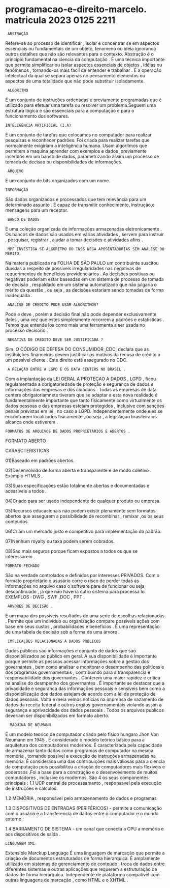 # programacao-e-direito-marcelo. matricula 2023 0125 2211
  
     ABSTRAÇÃO
Refere-se ao processo de identificar , isolar e concentrar se em aspectos essenciais ou fundamentais de um objeto, tenomeno ou idéia ignorando outros detalhes que nāo sāo relevantes para o contexto.
Abstraçāo é o principio fundamental na ciencia da computação . É uma tecnica importante que permite simplificar ou isolar aspectos essenciais de objetos , idéias ou fenômenos , tornando-os mais facil de entender e trabalhar . É a operaçāo intelectual da qual se separa apenas no pensamento elementos ou aspectos de uma totalidade que nāo pode substituir isoladamente.

     ALGORÍTMO
É um conjunto de instruções ordenadas e previamente programadas que é utilizado para efetuar uma tarefa ou resolver um problema.Seguem uma estrutura lógica e sāo essenciais para a computaçāo e para o funcionamento dos softwares.

    INTELIGÊNCIA ARTIFICIAL (I.A)
    
É um conjunto de tarefas que colocamos no computador para realizar pesquisas e reconhecer padrões. Foi criada para realizar tarefas que normalmente exigiriam a inteligência humana. Usam algorítmos que permitem a maquina aprender com exemplos e dados ,previamente inseridos em um banco de dados, parametrizando assim um processo de tomada de decisao ou disponibilidades de informações.


     ARQUIVO
E um conjunto de bits organizados com um nome.

    INFORMAÇĀO 
    
Sāo dados organizados e processados que tem relevância para um determinado assunto . É capaz de transmitir conhecimento, instruçāo,e mensagens para um receptor.


     BANCO DE DADOS
     
É uma coleçāo organizada de informações  armazenadas eletronicamente . Os bancos de dados sāo usados em várias atividades , servem para instruir , pesquisar, registrar , ajudar a tomar decisões e atividades afins .

     MPF INVESTIGA SE ALGORÍTMO DO INSS NEGA APOSENTADORIAS SEM ANÁLISE DO MÉRITO.
     
Na materia publicada na FOLHA DE SĀO PAULO um contribuinte suscitou duvidas a respeito de possíveis irregularidades nas negativas de requerimentos de benefícios previdenciários . As decisões positivas ou negativas poderiam estar baseadas em um sistema de processo de tomada de decisāo , respaldado em um sistema automatizado que nāo julgaria o mérito da questāo , ou seja , as decisões estariam sendo tomadas de forma inadequada .


     ANALISE DE CRÉDITO PODE USAR ALGORITMOS?
     
Pode e deve , porém a decisāo final nāo pode depender exclusivamente deles , uma vez que estes simplesmente recorrem a padrões e estatisticas . Temos que entende los como mais uma ferramenta a ser usada no processo decisório .


     NEGATIVA DE CRÉDITO DEVE SER JUSTIFICADA ?
     
Sim.
O CÓDIGO DE DEFESA DO CONSUMIDOR ,CDC, declara que as instituições financeiras devem justificar os motivos da recusa de crédito a um possivel cliente . Este direito está assegurado no CDC.

     A RELAÇĀO ENTRE A LGPD E OS DATA CENTERS NO BRASIL .
     
Com a implantaçāo da LEI GERAL A PROTEÇAO A DADOS , LGPD , ficou regulamentada a obrigatoriedade de proteçāo e segurança de dados e 
informações das empresas e dos cidadāos . Todas as empresas de data centers obrigatoriamnete tiveram que se adaptar a esta nova realidade é fundamentalmente importante que tanto físicamente como virtualmente os dados pessoas e das empresas estejam protegidos , Inclusive com sanções penais previstas em lei , no caso a LGPD. Independentemente onde eles se encontrarem localizados fisicamente , ou seja , a legislaçao brasileira os alcança onde estiverem .


    FORMATOS DE ARQUIVOS DE DADOS PROPRIETÁRIOS E ABERTOS .
    
   FORMATO ABERTO
   
   CARASCTERISTICAS
   
01)Baseado em padrōes abertos.

02)Desenvolvido de forma aberta e transparente e de modo coletivo . Exemplo HTMLS .

03)Suas especificações estāo totalmente abertas e documentadas e acessiveis a todos .

04)Criado para ser usado independente de qualquer produto ou empresa.

05)Recursos educacionais nāo podem existir plenamente sem formatos abertos que assegurem a possibilidade de recombinar , remixar ,os os seus conteudos.

06)Criam um mercado justo e competitivo para implementaçāo do padrāo.

07)Nenhum royalty ou taxa podem serem cobrados.

08)Sao mais seguros porque ficam expostos a todos os que se interessarem .


    FORMATO FECHADO
    
Sāo na verdade controlados e definidos por interesses PRIVADOS. Com o formato proprietário o ususário corre o risco de perder todas as informações no arquivo caso o software pare de funcionar ou seja descontinuado , já que nāo haveria outro sistema para processa lo.
EXEMPLOS : DWG , SWF ,DOC , PPT .


     ÁRVORES DE DECISĀO .
     
 É um mapa dos possiveis resultados de uma serie de escolhas relacionadas . Permite que um individuo ou organizaçāo  compare possiveis ações com base em seus custos , probabilidades e benefícios . É  uma representaçāo  de uma tabela de decisāo sob a forma de uma árvore .
 
 
     IMPLICAÇÕES RELACIONADAS A DADOS PÚBLICOS
     
Dados públicos sāo informações e conjunto de dados que sāo disponibilizados ao público em geral. A sua disponibilidade é importante porque permite as pessoas acessar informações sobre a gestao dos governantes , bem como analisar e monitorar o desempenho das políticas e dos programas governamentais , contribuindo para a transparencia e responsabilidade dos governantes . Conferem uma maior rapidez e crítica na analise do desmpenho dos governantes .
É importante se destacar que a privacidade e seguranca das informações pessoais e sensíveis bem como a disponibilização dos dados estejam de acordo com a lei de proteção de dados pessoais.
Volta e meia vemos notícias na imprensa de vazamento de dados da receita federal e outros orgãos governamentais violando assim a segurança e aprivacidade dos dados pessoais . Todos os arquivos publicos deveriam ser disponibilizados em formato aberto.

      MÁQUINA DE NEUMANN
      
É um modelo teorico de computador criado pelo físico hungaro Jhon Von Neumann em 1945 . É considerado o modelo teórico básico para a arquitetura dos computadores modernos. É caracterizada pela capacidade de armazenar tanto dados como programas de computador na mesma memória , tornando possível a execução de instruções armazenadas na memória.
É considerada uma das contribuições mais valiosas para a ciencia da computação pois possibilitou a criação de computadores mais flexiveis e poderosos .Foi a base para a construção e o desenvolvimento de muitos computadores , inclusive os modernos. São 4 os seus componentes principais :
1.1 UCP central de processamento , responsavel pela execução de instruções e cálculos.

1.2 MEMÓRIA , responsável pelo armazenamento de dados e programas

1.3 DISPOSITIVOS DE ENTRADAS (PERIFÉRICOS) - permite a comunicação com o usuário e a transferencia de dados entre o computador e o mundo externo.

1.4 BARRAMENTO DE SISTEMA - um canal que conecta a CPU a memória e aos dispositivos de saída .


    LINGUAGEM XML
Extensible Marckup Language
É uma linguagem de marcaçāo que permite a criação de documentos estruturados de forma hierarquica. É amplamente utilizado em sistemas de gerenciamento de conteúdo , troca de dados entre diferentes sistemas e outras aplicações que requerem a estruturação de dados de forma hierarquica. Independente de plataforma compatível com outras linguagens de marcação , como HTML e o XHTML .















































 
 

 
